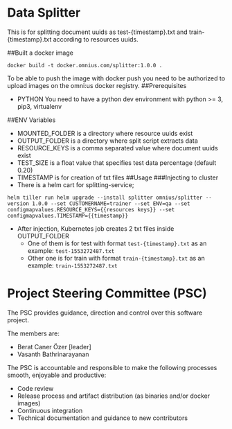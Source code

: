 # Data Splitter

This is for splitting document uuids as test-{timestamp}.txt and train-{timestamp}.txt according to resources uuids.

##Built a docker image
```
docker build -t docker.omnius.com/splitter:1.0.0 .
```
To be able to push the image with docker push you need to be authorized to upload images on the omni:us docker registry.
##Prerequisites
* PYTHON You need to have a python dev environment with python >= 3, pip3, virtualenv

##ENV Variables
* MOUNTED_FOLDER is a directory where resource uuids exist
* OUTPUT_FOLDER is a directory where split script extracts data
* RESOURCE_KEYS is a comma separated value where document uuids exist
* TEST_SIZE is a float value that specifies test data percentage (default 0.20)
* TIMESTAMP is for creation of txt files
##Usage
###Injecting to cluster
* There is a helm cart for splitting-service;
```
helm tiller run helm upgrade --install splitter omnius/splitter --version 1.0.0 --set CUSTOMERNAME=trainer --set ENV=qa --set configmapvalues.RESOURCE_KEYS={{resources keys}} --set configmapvalues.TIMESTAMP={{timestamp}}
```
* After injection, Kubernetes job creates 2 txt files inside OUTPUT_FOLDER
  * One of them is for test with format `test-{timestamp}.txt` as an example: `test-1553272487.txt`
  * Other one is for train with format `train-{timestamp}.txt` as an example: `train-1553272487.txt`
# Project Steering Committee (PSC)
The PSC provides guidance, direction and control over this software project.
 
The members are:
* Berat Caner Özer [leader]
* Vasanth Bathrinarayanan
 
The PSC is accountable and responsible to make the following processes smooth, enjoyable and productive:
* Code review
* Release process and artifact distribution (as binaries and/or docker images)
* Continuous integration
* Technical documentation and guidance to new contributors
